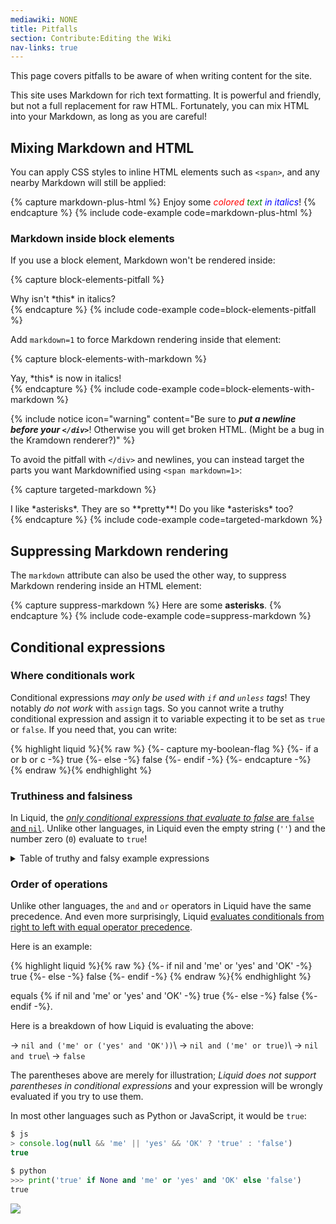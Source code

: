 ```yaml
---
mediawiki: NONE
title: Pitfalls
section: Contribute:Editing the Wiki
nav-links: true
---
```


This page covers pitfalls to be aware of when writing content for the site.

This site uses Markdown for rich text formatting. It is powerful and friendly,
but not a full replacement for raw HTML. Fortunately, you can mix HTML into
your Markdown, as long as you are careful!

## Mixing Markdown and HTML

You can apply CSS styles to inline HTML elements such as `<span>`,
and any nearby Markdown will still be applied:

{% capture markdown-plus-html %}
Enjoy some
*<span style="color: red">colored</span>
<span style="color: green">text</span>
<span style="color: blue">in italics</span>*!
{% endcapture %}
{% include code-example code=markdown-plus-html %}

### Markdown inside block elements

If you use a block element, Markdown won't be rendered inside:

{% capture block-elements-pitfall %}
<div>
Why isn't *this* in italics?
</div>
{% endcapture %}
{% include code-example code=block-elements-pitfall %}

Add `markdown=1` to force Markdown rendering inside that element:

{% capture block-elements-with-markdown %}
<div markdown=1>
Yay, *this* is now in italics!
</div>
{% endcapture %}
{% include code-example code=block-elements-with-markdown %}

{% include notice icon="warning" content="Be sure to ***put a newline before your `</div>`***! Otherwise you will get broken HTML. (Might be a bug in the Kramdown renderer?)" %}

To avoid the pitfall with `</div>` and newlines, you can instead
target the parts you want Markdownified using `<span markdown=1>`:

{% capture targeted-markdown %}
<div>I like *asterisks*.
They are so <span markdown=1>**pretty**</span>!
Do you like *asterisks* too?</div>
{% endcapture %}
{% include code-example code=targeted-markdown %}

## Suppressing Markdown rendering

The `markdown` attribute can also be used the other way, to suppress
Markdown rendering inside an HTML element:

{% capture suppress-markdown %}
<span markdown=0>
Here are some **asterisks**.
</span>
{% endcapture %}
{% include code-example code=suppress-markdown %}

## Conditional expressions

### Where conditionals work

Conditional expressions *may only be used with `if` and `unless` tags*!
They notably *do not work* with `assign` tags. So you cannot write a
truthy conditional expression and assign it to variable expecting it
to be set as `true` or `false`. If you need that, you can write:

{% highlight liquid %}{% raw %}
{%- capture my-boolean-flag %}
{%- if a or b or c -%} true {%- else -%} false {%- endif -%}
{%- endcapture -%}
{% endraw %}{% endhighlight %}

### Truthiness and falsiness

In Liquid, the [*only conditional expressions that evaluate to false* are
`false` and `nil`](https://shopify.github.io/liquid/basics/truthy-and-falsy/).
Unlike other languages, in Liquid even the empty string (`''`)
and the number zero (`0`) evaluate to `true`!

<details><summary>Table of truthy and falsy example expressions</summary>

<table style="width: auto">
<tbody>
<tr><th>Expression</th><th>truthiness</th></tr>
<tr><td><code>"have a cow"</code></td><td>{% if "have a cow" %} true {% else %} false {% endif %}</td></tr>
<tr><td><code>""</code></td><td>{% if "" %} true {% else %} false {% endif %}</td></tr>
<tr><td><code>nil</code></td><td>{% if nil %} true {% else %} false {% endif %}</td></tr>
<tr><td><code>nil or ""</code></td><td>{% if nil or "" %} true {% else %} false {% endif %}</td></tr>
<tr><td><code>nil or "" or "hello" or "goodbye"</code></td><td>{% if nil or "" or "hello" or "goodbye" %} true {% else %} false {% endif %}</td></tr>
<tr><td><code>"" or "hello" or "goodbye"</code></td><td>{% if "" or "hello" or "goodbye" %} true {% else %} false {% endif %}</td></tr>
<tr><td><code>"hello" or "goodbye"</code></td><td>{% if "hello" or "goodbye" %} true {% else %} false {% endif %}</td></tr>
<tr><td><code>nil or ""</code></td><td>{% if nil or "" %} true {% else %} false {% endif %}</td></tr>
<tr><td><code>"" or nil</code></td><td>{% if "" or nil %} true {% else %} false {% endif %}</td></tr>
<tr><td><code>true or false</code></td><td>{% if true or false %} true {% else %} false {% endif %}</td></tr>
<tr><td><code>false or true</code></td><td>{% if false or true %} true {% else %} false {% endif %}</td></tr>
<tr><td><code>true or true</code></td><td>{% if true or true %} true {% else %} false {% endif %}</td></tr>
<tr><td><code>false or false</code></td><td>{% if false or false %} true {% else %} false {% endif %}</td></tr>
<tr><td><code>true or nil</code></td><td>{% if true or nil %} true {% else %} false {% endif %}</td></tr>
<tr><td><code>nil or true</code></td><td>{% if nil or true %} true {% else %} false {% endif %}</td></tr>
<tr><td><code>false or nil</code></td><td>{% if false or nil %} true {% else %} false {% endif %}</td></tr>
<tr><td><code>nil or false</code></td><td>{% if nil or false %} true {% else %} false {% endif %}</td></tr>
<tr><td><code>false or nil or true</code></td><td>{% if false or nil or true %} true {% else %} false {% endif %}</td></tr>
<tr><td><code>nil or false or true</code></td><td>{% if nil or false or true %} true {% else %} false {% endif %}</td></tr>
<tr><td><code>nil and ""</code></td><td>{% if nil and "" %} true {% else %} false {% endif %}</td></tr>
<tr><td><code>"" and nil</code></td><td>{% if "" and nil %} true {% else %} false {% endif %}</td></tr>
<tr><td><code>true and false</code></td><td>{% if true and false %} true {% else %} false {% endif %}</td></tr>
<tr><td><code>false and true</code></td><td>{% if false and true %} true {% else %} false {% endif %}</td></tr>
<tr><td><code>true and true</code></td><td>{% if true and true %} true {% else %} false {% endif %}</td></tr>
<tr><td><code>false and false</code></td><td>{% if false and false %} true {% else %} false {% endif %}</td></tr>
<tr><td><code>true and nil</code></td><td>{% if true and nil %} true {% else %} false {% endif %}</td></tr>
<tr><td><code>nil and true</code></td><td>{% if nil and true %} true {% else %} false {% endif %}</td></tr>
<tr><td><code>false and nil</code></td><td>{% if false and nil %} true {% else %} false {% endif %}</td></tr>
<tr><td><code>nil and false</code></td><td>{% if nil and false %} true {% else %} false {% endif %}</td></tr>
<tr><td><code>false and nil and true</code></td><td>{% if false and nil and true %} true {% else %} false {% endif %}</td></tr>
<tr><td><code>nil and false and true</code></td><td>{% if nil and false and true %} true {% else %} false {% endif %}</td></tr>
</tbody>
</table>

</details>

### Order of operations

Unlike other languages, the `and` and `or` operators in Liquid have the same
precedence. And even more surprisingly, Liquid
[evaluates conditionals from right to left with equal operator
precedence](https://shopify.dev/docs/themes/liquid/reference/basics/operators#order-of-operations).

Here is an example:

{% highlight liquid %}{% raw %}
{%- if nil and 'me' or 'yes' and 'OK' -%} true {%- else -%} false {%- endif -%}
{% endraw %}{% endhighlight %}

equals {% if nil and 'me' or 'yes' and 'OK' -%} true {%- else -%} false {%- endif -%}.

Here is a breakdown of how Liquid is evaluating the above:

&rarr; `nil and ('me' or ('yes' and 'OK'))`\\
&rarr; `nil and ('me' or true)`\\
&rarr; `nil and true`\\
&rarr; `false`

The parentheses above are merely for illustration; *Liquid does not support
parentheses in conditional expressions* and your expression will be wrongly
evaluated if you try to use them.

In most other languages such as Python or JavaScript, it would be `true`:

```javascript
$ js
> console.log(null && 'me' || 'yes' && 'OK' ? 'true' : 'false')
true
```
```python
$ python
>>> print('true' if None and 'me' or 'yes' and 'OK' else 'false')
true
```

![](https://thumbs.gfycat.com/OblongJaggedBluemorphobutterfly-small.gif)
